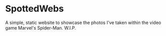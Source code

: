 # SpottedWebs
A simple, static website to showcase the photos I've taken within the video game Marvel's Spider-Man. W.I.P.
